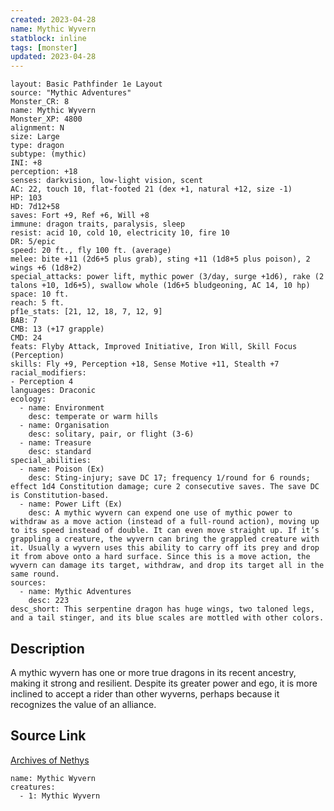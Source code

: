 ```yaml
---
created: 2023-04-28
name: Mythic Wyvern
statblock: inline
tags: [monster]
updated: 2023-04-28
---
```

```statblock
layout: Basic Pathfinder 1e Layout
source: "Mythic Adventures"
Monster_CR: 8
name: Mythic Wyvern
Monster_XP: 4800
alignment: N
size: Large
type: dragon
subtype: (mythic)
INI: +8
perception: +18
senses: darkvision, low-light vision, scent
AC: 22, touch 10, flat-footed 21 (dex +1, natural +12, size -1)
HP: 103
HD: 7d12+58
saves: Fort +9, Ref +6, Will +8
immune: dragon traits, paralysis, sleep
resist: acid 10, cold 10, electricity 10, fire 10
DR: 5/epic
speed: 20 ft., fly 100 ft. (average)
melee: bite +11 (2d6+5 plus grab), sting +11 (1d8+5 plus poison), 2 wings +6 (1d8+2)
special_attacks: power lift, mythic power (3/day, surge +1d6), rake (2 talons +10, 1d6+5), swallow whole (1d6+5 bludgeoning, AC 14, 10 hp)
space: 10 ft.
reach: 5 ft.
pf1e_stats: [21, 12, 18, 7, 12, 9]
BAB: 7
CMB: 13 (+17 grapple)
CMD: 24
feats: Flyby Attack, Improved Initiative, Iron Will, Skill Focus (Perception)
skills: Fly +9, Perception +18, Sense Motive +11, Stealth +7
racial_modifiers:
- Perception 4
languages: Draconic
ecology:
  - name: Environment
    desc: temperate or warm hills
  - name: Organisation
    desc: solitary, pair, or flight (3-6)
  - name: Treasure
    desc: standard
special_abilities:
  - name: Poison (Ex)
    desc: Sting-injury; save DC 17; frequency 1/round for 6 rounds; effect 1d4 Constitution damage; cure 2 consecutive saves. The save DC is Constitution-based.
  - name: Power Lift (Ex)
    desc: A mythic wyvern can expend one use of mythic power to withdraw as a move action (instead of a full-round action), moving up to its speed instead of double. It can even move straight up. If it’s grappling a creature, the wyvern can bring the grappled creature with it. Usually a wyvern uses this ability to carry off its prey and drop it from above onto a hard surface. Since this is a move action, the wyvern can damage its target, withdraw, and drop its target all in the same round.
sources:
  - name: Mythic Adventures
    desc: 223
desc_short: This serpentine dragon has huge wings, two taloned legs, and a tail stinger, and its blue scales are mottled with other colors.
```
## Description
A mythic wyvern has one or more true dragons in its recent ancestry, making it strong and resilient. Despite its greater power and ego, it is more inclined to accept a rider than other wyverns, perhaps because it recognizes the value of an alliance.
## Source Link
[Archives of Nethys](https://aonprd.com/MythicMonsterDisplay.aspx?ItemName=Wyvern)
```encounter-table
name: Mythic Wyvern
creatures:
  - 1: Mythic Wyvern
```
